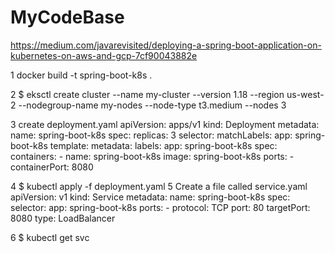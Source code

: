 # MyCodeBase

https://medium.com/javarevisited/deploying-a-spring-boot-application-on-kubernetes-on-aws-and-gcp-7cf90043882e


1 docker build -t spring-boot-k8s .

2 $ eksctl create cluster --name my-cluster --version 1.18 --region us-west-2 --nodegroup-name my-nodes --node-type t3.medium --nodes 3

3 create deployment.yaml
	apiVersion: apps/v1
kind: Deployment
metadata:
  name: spring-boot-k8s
spec:
  replicas: 3
  selector:
    matchLabels:
      app: spring-boot-k8s
  template:
    metadata:
      labels:
        app: spring-boot-k8s
    spec:
      containers:
        - name: spring-boot-k8s
          image: spring-boot-k8s
          ports:
            - containerPort: 8080
            
4 $ kubectl apply -f deployment.yaml
5 Create a file called service.yaml
   apiVersion: v1
kind: Service
metadata:
  name: spring-boot-k8s
spec:
  selector:
    app: spring-boot-k8s
  ports:
    - protocol: TCP
      port: 80
      targetPort: 8080
  type: LoadBalancer
  
6 $ kubectl get svc
